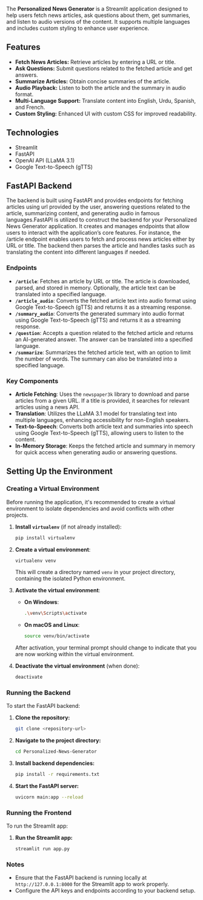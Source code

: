 

The **Personalized News Generator** is a Streamlit application designed to help users fetch news articles, ask questions about them, get summaries, and listen to audio versions of the content. It supports multiple languages and includes custom styling to enhance user experience.

## Features
- **Fetch News Articles:** Retrieve articles by entering a URL or title.
- **Ask Questions:** Submit questions related to the fetched article and get answers.
- **Summarize Articles:** Obtain concise summaries of the article.
- **Audio Playback:** Listen to both the article and the summary in audio format.
- **Multi-Language Support:** Translate content into English, Urdu, Spanish, and French.
- **Custom Styling:** Enhanced UI with custom CSS for improved readability.

## Technologies
- Streamlit
- FastAPI
- OpenAI API (LLaMA 3.1)
- Google Text-to-Speech (gTTS)

## FastAPI Backend

The backend is built using FastAPI and provides endpoints for fetching articles using url provided by the user, answering questions related to the article, summarizing content, and generating audio in famous languages.FastAPI is utilized to construct the backend for your Personalized News Generator application. It creates and manages endpoints that allow users to interact with the application’s core features. For instance, the /article endpoint enables users to fetch and process news articles either by URL or title. The backend then parses the article and handles tasks such as translating the content into different languages if needed.

### Endpoints

- **`/article`**: Fetches an article by URL or title. The article is downloaded, parsed, and stored in memory. Optionally, the article text can be translated into a specified language.
- **`/article_audio`**: Converts the fetched article text into audio format using Google Text-to-Speech (gTTS) and returns it as a streaming response.
- **`/summary_audio`**: Converts the generated summary into audio format using Google Text-to-Speech (gTTS) and returns it as a streaming response.
- **`/question`**: Accepts a question related to the fetched article and returns an AI-generated answer. The answer can be translated into a specified language.
- **`/summarize`**: Summarizes the fetched article text, with an option to limit the number of words. The summary can also be translated into a specified language.

### Key Components

- **Article Fetching**: Uses the `newspaper3k` library to download and parse articles from a given URL. If a title is provided, it searches for relevant articles using a news API.
- **Translation**: Utilizes the LLaMA 3.1 model for translating text into multiple languages, enhancing accessibility for non-English speakers.
- **Text-to-Speech**: Converts both article text and summaries into speech using Google Text-to-Speech (gTTS), allowing users to listen to the content.
- **In-Memory Storage**: Keeps the fetched article and summary in memory for quick access when generating audio or answering questions.


## Setting Up the Environment

### Creating a Virtual Environment

Before running the application, it's recommended to create a virtual environment to isolate dependencies and avoid conflicts with other projects.

1. **Install `virtualenv`** (if not already installed):
    ```bash
    pip install virtualenv
    ```

2. **Create a virtual environment**:
    ```bash
    virtualenv venv
    ```
    This will create a directory named `venv` in your project directory, containing the isolated Python environment.

3. **Activate the virtual environment**:
    - **On Windows**:
        ```bash
        .\venv\Scripts\activate
        ```
    - **On macOS and Linux**:
        ```bash
        source venv/bin/activate
        ```

    After activation, your terminal prompt should change to indicate that you are now working within the virtual environment.

4. **Deactivate the virtual environment** (when done):
    ```bash
    deactivate
    ```

### Running the Backend

To start the FastAPI backend:

1. **Clone the repository:**
    ```bash
    git clone <repository-url>
    ```

2. **Navigate to the project directory:**
    ```bash
    cd Personalized-News-Generator
    ```

3. **Install backend dependencies:**
    ```bash
    pip install -r requirements.txt
    ```

4. **Start the FastAPI server:**
    ```bash
    uvicorn main:app --reload
    ```

### Running the Frontend

To run the Streamlit app:

1. **Run the Streamlit app:**
    ```bash
    streamlit run app.py
    ```

### Notes

- Ensure that the FastAPI backend is running locally at `http://127.0.0.1:8000` for the Streamlit app to work properly.
- Configure the API keys and endpoints according to your backend setup.
